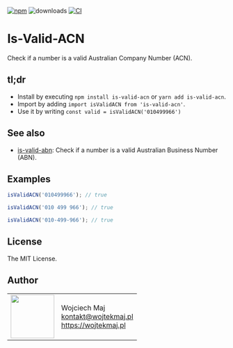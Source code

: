 [![npm](https://img.shields.io/npm/v/is-valid-acn.svg)](https://www.npmjs.com/package/is-valid-acn) ![downloads](https://img.shields.io/npm/dt/is-valid-acn.svg) [![CI](https://github.com/wojtekmaj/is-valid-acn/workflows/CI/badge.svg)](https://github.com/wojtekmaj/is-valid-acn/actions)

# Is-Valid-ACN

Check if a number is a valid Australian Company Number (ACN).

## tl;dr

- Install by executing `npm install is-valid-acn` or `yarn add is-valid-acn`.
- Import by adding `import isValidACN from 'is-valid-acn'`.
- Use it by writing `const valid = isValidACN('010499966')`

## See also

- [is-valid-abn](https://github.com/wojtekmaj/is-valid-abn): Check if a number is a valid Australian Business Number (ABN).

## Examples

```ts
isValidACN('010499966'); // true

isValidACN('010 499 966'); // true

isValidACN('010-499-966'); // true
```

## License

The MIT License.

## Author

<table>
  <tr>
    <td>
      <img src="https://github.com/wojtekmaj.png?s=100" width="100">
    </td>
    <td>
      Wojciech Maj<br />
      <a href="mailto:kontakt@wojtekmaj.pl">kontakt@wojtekmaj.pl</a><br />
      <a href="https://wojtekmaj.pl">https://wojtekmaj.pl</a>
    </td>
  </tr>
</table>
